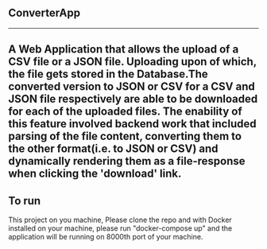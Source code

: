 ## ConverterApp
---
A Web Application that allows the upload of a CSV file or a JSON file. Uploading upon of which, the file gets stored in the Database.The converted version to JSON or CSV for a CSV and JSON file respectively are able to be downloaded for each of the uploaded files. The enability of this feature involved backend work that included parsing of the file content, converting them to the other format(i.e. to JSON or CSV) and dynamically rendering them as a file-response when clicking the 'download' link.
---
## To run 
This project on you machine, Please clone the repo and with Docker installed on your machine, please run "docker-compose up" and the application will be running on 8000th port of your machine. 

